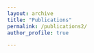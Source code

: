 ```yaml
---
layout: archive
title: "Publications"
permalink: /publications2/
author_profile: true

---
```







